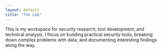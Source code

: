 ```yaml
---
layout: default
title: "The Lab"
---
```

This is my workspace for security research, tool development, and technical analysis. I focus on building practical security tools, breaking down complex problems with data, and documenting interesting findings along the way.
